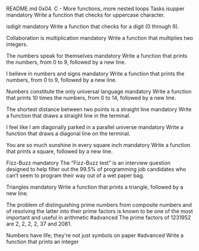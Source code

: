 
README.md
0x04. C - More functions, more nested loops
Tasks
isupper mandatory Write a function that checks for uppercase character.

isdigit mandatory Write a function that checks for a digit (0 through 9).

Collaboration is multiplication mandatory Write a function that multiplies two integers.

The numbers speak for themselves mandatory Write a function that prints the numbers, from 0 to 9, followed by a new line.

I believe in numbers and signs mandatory Write a function that prints the numbers, from 0 to 9, followed by a new line.

Numbers constitute the only universal language mandatory Write a function that prints 10 times the numbers, from 0 to 14, followed by a new line.

The shortest distance between two points is a straight line mandatory Write a function that draws a straight line in the terminal.

I feel like I am diagonally parked in a parallel universe mandatory Write a function that draws a diagonal line on the terminal.

You are so much sunshine in every square inch mandatory Write a function that prints a square, followed by a new line.

Fizz-Buzz mandatory The “Fizz-Buzz test” is an interview question designed to help filter out the 99.5% of programming job candidates who can’t seem to program their way out of a wet paper bag.

Triangles mandatory Write a function that prints a triangle, followed by a new line.

The problem of distinguishing prime numbers from composite numbers and of resolving the latter into their prime factors is known to be one of the most important and useful in arithmetic #advanced The prime factors of 1231952 are 2, 2, 2, 2, 37 and 2081.

Numbers have life; they're not just symbols on paper #advanced Write a function that prints an integer
